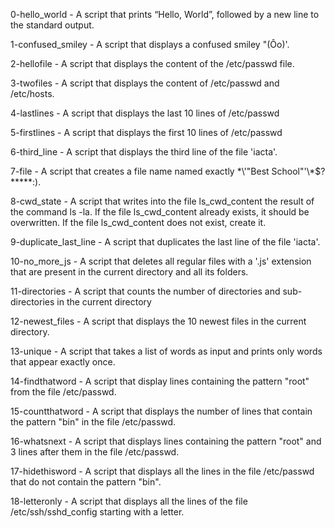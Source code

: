 0-hello_world - A script that prints “Hello, World”, followed by a new line to the standard output.

1-confused_smiley - A script that displays a confused smiley "(Ôo)'.

2-hellofile - A script that displays the content of the /etc/passwd file.

3-twofiles - A script that displays the content of /etc/passwd and /etc/hosts.

4-lastlines - A script that displays the last 10 lines of /etc/passwd

5-firstlines - A script that displays the first 10 lines of /etc/passwd

6-third_line - A script that displays the third line of the file 'iacta'.

7-file - A script that creates a file name named exactly \*\\'"Best School"\'\\*$\?\*\*\*\*\*:).

8-cwd_state - A script that writes into the file  ls_cwd_content the result of the command ls -la. If the file ls_cwd_content already exists, it should be overwritten. If the file ls_cwd_content does not exist, create it.

9-duplicate_last_line - A script that duplicates the last line of the file 'iacta'.

10-no_more_js - A script that deletes all regular files with a '.js' extension that are present in the current directory and all its folders.

11-directories - A script that counts the number of directories and sub-directories in the current directory

12-newest_files - A script that  displays the 10 newest files in the current directory.

13-unique - A script that takes a list of words as input and prints only words that appear exactly once.

14-findthatword - A script that display lines containing the pattern "root" from the file /etc/passwd.

15-countthatword - A script that displays the number of lines that contain the pattern "bin" in the file /etc/passwd.

16-whatsnext - A script that displays lines containing the pattern "root" and 3 lines after them in the file /etc/passwd.

17-hidethisword - A script that displays all the lines in the file /etc/passwd that do not contain the pattern "bin".

18-letteronly - A script that displays all the lines of the file /etc/ssh/sshd_config starting with a letter.





















